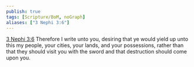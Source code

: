 ```yaml
---
publish: true
tags: [Scripture/BoM, noGraph]
aliases: ["3 Nephi 3:6"]
---
```

[3 Nephi 3:6](https://churchofjesuschrist.org/study/scriptures/bofm/3-ne/3?lang=eng&id=p6#p6) Therefore I write unto you, desiring that ye would yield up unto this my people, your cities, your lands, and your possessions, rather than that they should visit you with the sword and that destruction should come upon you.
